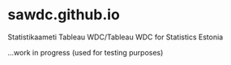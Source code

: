 # sawdc.github.io
Statistikaameti Tableau WDC/Tableau WDC for Statistics Estonia

...work in progress (used for testing purposes)
